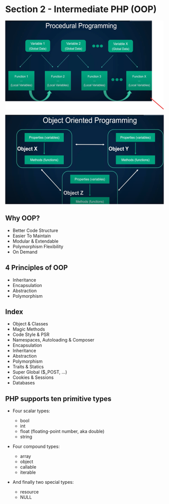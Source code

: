 # Section 2 - Intermediate PHP (OOP)

<p align="center">
    <img src="images/section21.png">
</p>

<p align="center">
    <img src="images/section22.png">
</p>

## Why OOP?

- Better Code Structure
- Easier To Maintain
- Modular & Extendable
- Polymorphism Flexibility
- On Demand

## 4 Principles of OOP

- Inheritance
- Encapsulation
- Abstraction
- Polymorphism

## Index

- Object & Classes
- Magic Methods
- Code Style & PSR
- Namespaces, Autoloading & Composer
- Encapsulation
- Inheritance
- Abstraction
- Polymorphism
- Traits & Statics
- Super Global ($\_POST, ...)
- Cookies & Sessions
- Databases

## PHP supports ten primitive types

- Four scalar types:

  - bool
  - int
  - float (floating-point number, aka double)
  - string

- Four compound types:
  - array
  - object
  - callable
  - iterable
- And finally two special types:
  - resource
  - NULL
